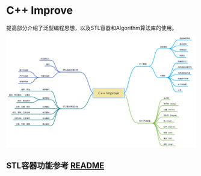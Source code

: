 C++ Improve
===
提高部分介绍了泛型编程思想，以及STL容器和Algorithm算法库的使用。

![Improve](../images/Improve.png)

## STL容器功能参考 [README](./03%20STL%20Container/README.md)
